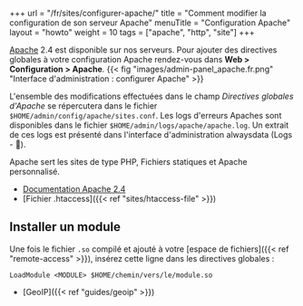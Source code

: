 +++
url = "/fr/sites/configurer-apache/"
title = "Comment modifier la configuration de son serveur Apache"
menuTitle = "Configuration Apache"
layout = "howto"
weight = 10
tags = ["apache", "http", "site"]
+++

[Apache](http://httpd.apache.org/) 2.4 est disponible sur nos serveurs. Pour ajouter des directives globales à votre configuration Apache rendez-vous dans **Web > Configuration > Apache**.
{{< fig "images/admin-panel_apache.fr.png" "Interface d'administration : configurer Apache" >}}

L'ensemble des modifications effectuées dans le champ *Directives globales d'Apache* se répercutera dans le fichier `$HOME/admin/config/apache/sites.conf`. Les logs d'erreurs Apaches sont disponibles dans le fichier `$HOME/admin/logs/apache/apache.log`. Un extrait de ces logs est présenté dans l'interface d'administration alwaysdata (Logs - 📄).

Apache sert les sites de type PHP, Fichiers statiques et Apache personnalisé.

- [Documentation Apache 2.4](http://httpd.apache.org/docs/2.4/fr/)
- [Fichier .htaccess]({{< ref "sites/htaccess-file" >}})

## Installer un module

Une fois le fichier `.so` compilé et ajouté à votre [espace de fichiers]({{< ref "remote-access" >}}), insérez cette ligne dans les directives globales :

```
LoadModule <MODULE> $HOME/chemin/vers/le/module.so
```

- [GeoIP]({{< ref "guides/geoip" >}})
